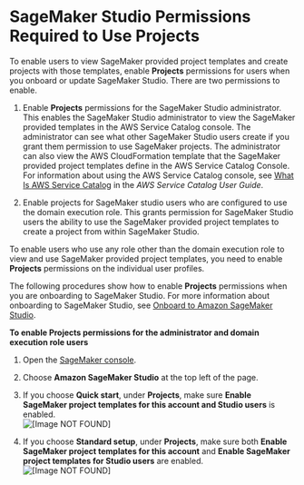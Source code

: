 # SageMaker Studio Permissions Required to Use Projects<a name="sagemaker-projects-studio-updates"></a>

To enable users to view SageMaker provided project templates and create projects with those templates, enable **Projects** permissions for users when you onboard or update SageMaker Studio\. There are two permissions to enable\.

1. Enable **Projects** permissions for the SageMaker Studio administrator\. This enables the SageMaker Studio administrator to view the SageMaker provided templates in the AWS Service Catalog console\. The administrator can see what other SageMaker Studio users create if you grant them permission to use SageMaker projects\. The administrator can also view the AWS CloudFormation template that the SageMaker provided project templates define in the AWS Service Catalog Console\. For information about using the AWS Service Catalog console, see [What Is AWS Service Catalog](https://docs.aws.amazon.com/servicecatalog/latest/adminguide/introduction.html) in the *AWS Service Catalog User Guide*\.

1. Enable projects for SageMaker studio users who are configured to use the domain execution role\. This grants permission for SageMaker Studio users the ability to use the SageMaker provided project templates to create a project from within SageMaker Studio\.

To enable users who use any role other than the domain execution role to view and use SageMaker provided project templates, you need to enable **Projects** permissions on the individual user profiles\.

The following procedures show how to enable **Projects** permissions when you are onboarding to SageMaker Studio\. For more information about onboarding to SageMaker Studio, see [Onboard to Amazon SageMaker Studio](gs-studio-onboard.md)\.

**To enable **Projects** permissions for the administrator and domain execution role users**

1. Open the [SageMaker console](https://console.aws.amazon.com/sagemaker/)\.

1. Choose **Amazon SageMaker Studio** at the top left of the page\.

1. If you choose **Quick start**, under **Projects**, make sure **Enable SageMaker project templates for this account and Studio users** is enabled\.  
![\[Image NOT FOUND\]](http://docs.aws.amazon.com/sagemaker/latest/dg/images/projects/project-permission-quickstart.png)

1. If you choose **Standard setup**, under **Projects**, make sure both **Enable SageMaker project templates for this account** and **Enable SageMaker project templates for Studio users** are enabled\.  
![\[Image NOT FOUND\]](http://docs.aws.amazon.com/sagemaker/latest/dg/images/projects/project-permission-standard.png)